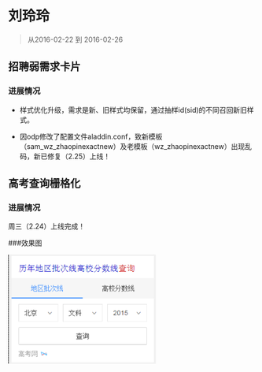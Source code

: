 # 刘玲玲

> 从2016-02-22 到 2016-02-26

## 招聘弱需求卡片

### 进展情况
 
 * 样式优化升级，需求是新、旧样式均保留，通过抽样id(sid)的不同召回新旧样式。
 
 * 因odp修改了配置文件aladdin.conf，致新模板（sam_wz_zhaopinexactnew）及老模板（wz_zhaopinexactnew）出现乱码，新已修复（2.25）上线！

## 高考查询栅格化

### 进展情况
 
 周三（2.24）上线完成！

###效果图

<img width="300" src="img/v_liulingling/gaokao.png">
 









